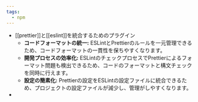 ```yaml
---
tags:
  - npm
---
```

- [[prettier]]と[[eslint]]を統合するためのプラグイン
	- **コードフォーマットの統一:** ESLintとPrettierのルールを一元管理できるため、コードフォーマットの一貫性を保ちやすくなります。
	- **開発プロセスの効率化:** ESLintのチェックプロセスでPrettierによるフォーマット問題も検出できるため、コードのフォーマットと構文チェックを同時に行えます。
	- **設定の簡素化:** Prettierの設定をESLintの設定ファイルに統合できるため、プロジェクトの設定ファイルが減少し、管理がしやすくなります。
- 